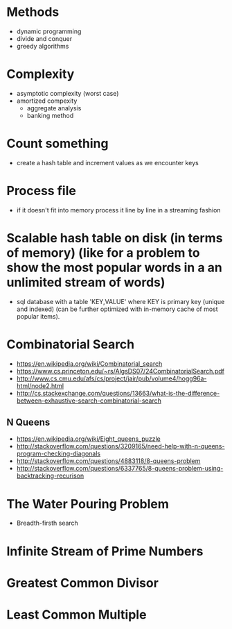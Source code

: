 # Methods
- dynamic programming
- divide and conquer
- greedy algorithms

# Complexity
- asymptotic complexity (worst case)
- amortized compexity
    + aggregate analysis
    + banking method

# Count something
- create a hash table and increment values as we encounter keys

# Process file
- if it doesn't fit into memory process it line by line in a streaming fashion

# Scalable hash table on disk (in terms of memory) (like for a problem to show the most popular words in a an unlimited stream of words)
- sql database with a table 'KEY,VALUE' where KEY is primary key (unique and indexed) (can be further optimized with in-memory cache of most popular items).

# Combinatorial Search
- https://en.wikipedia.org/wiki/Combinatorial_search
- https://www.cs.princeton.edu/~rs/AlgsDS07/24CombinatorialSearch.pdf
- http://www.cs.cmu.edu/afs/cs/project/jair/pub/volume4/hogg96a-html/node2.html
- http://cs.stackexchange.com/questions/13663/what-is-the-difference-between-exhaustive-search-combinatorial-search

## N Queens
- https://en.wikipedia.org/wiki/Eight_queens_puzzle
- http://stackoverflow.com/questions/3209165/need-help-with-n-queens-program-checking-diagonals
- http://stackoverflow.com/questions/4883118/8-queens-problem
- http://stackoverflow.com/questions/6337765/8-queens-problem-using-backtracking-recurison

# The Water Pouring Problem
- Breadth-firsth search

# Infinite Stream of Prime Numbers

# Greatest Common Divisor

# Least Common Multiple
